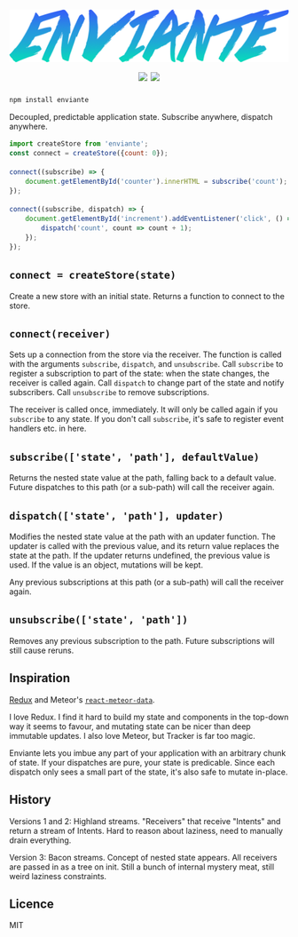 <h1 align="center">
	<img src="/logo.png" width="600"><br>
	<a href="https://npmjs.org/package/enviante"><img src="https://badge.fury.io/js/enviante.svg"></a>
	<a href="https://travis-ci.org/quarterto/Enviante"><img src="https://travis-ci.org/quarterto/Enviante.svg"></a>
</h1>

```sh
npm install enviante
```

Decoupled, predictable application state. Subscribe anywhere, dispatch anywhere.

```js
import createStore from 'enviante';
const connect = createStore({count: 0});

connect((subscribe) => {
	document.getElementById('counter').innerHTML = subscribe('count');
});

connect((subscribe, dispatch) => {
	document.getElementById('increment').addEventListener('click', () => {		
		dispatch('count', count => count + 1);
	});
});

```

`connect = createStore(state)`
---

Create a new store with an initial state. Returns a function to connect to the store.

`connect(receiver)`
---

Sets up a connection from the store via the receiver. The function is called with the arguments `subscribe`, `dispatch`, and `unsubscribe`. Call `subscribe` to register a subscription to part of the state: when the state changes, the receiver is called again. Call `dispatch` to change part of the state and notify subscribers. Call `unsubscribe` to remove subscriptions.

The receiver is called once, immediately. It will only be called again if you `subscribe` to any state. If you don't call `subscribe`, it's safe to register event handlers etc. in here.

`subscribe(['state', 'path'], defaultValue)`
---

Returns the nested state value at the path, falling back to a default value. Future dispatches to this path (or a sub-path) will call the receiver again.

`dispatch(['state', 'path'], updater)`
---
Modifies the nested state value at the path with an updater function. The updater is called with the previous value, and its return value replaces the state at the path. If the updater returns undefined, the previous value is used. If the value is an object, mutations will be kept.

Any previous subscriptions at this path (or a sub-path) will call the receiver again.

`unsubscribe(['state', 'path'])`
---

Removes any previous subscription to the path. Future subscriptions will still cause reruns.

Inspiration
---

[Redux](https://github.com/react/redux) and Meteor's [`react-meteor-data`](https://atmospherejs.com/meteor/react-meteor-data).

I love Redux. I find it hard to build my state and components in the top-down way it seems to favour, and mutating state can be nicer than deep immutable updates. I also love Meteor, but Tracker is far too magic.

Enviante lets you imbue any part of your application with an arbitrary chunk of state. If your dispatches are pure, your state is predicable. Since each dispatch only sees a small part of the state, it's also safe to mutate in-place.

History
---

Versions 1 and 2: Highland streams. "Receivers" that receive "Intents" and return a stream of Intents. Hard to reason about laziness, need to manually drain everything.

Version 3: Bacon streams. Concept of nested state appears. All receivers are passed in as a tree on init. Still a bunch of internal mystery meat, still weird laziness constraints.

Licence
---
MIT

